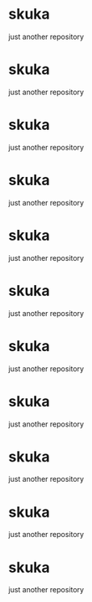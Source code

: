 # skuka
just another repository
# skuka
just another repository
# skuka
just another repository
# skuka
just another repository
# skuka
just another repository
# skuka
just another repository
# skuka
just another repository
# skuka
just another repository
# skuka
just another repository
# skuka
just another repository
# skuka
just another repository
